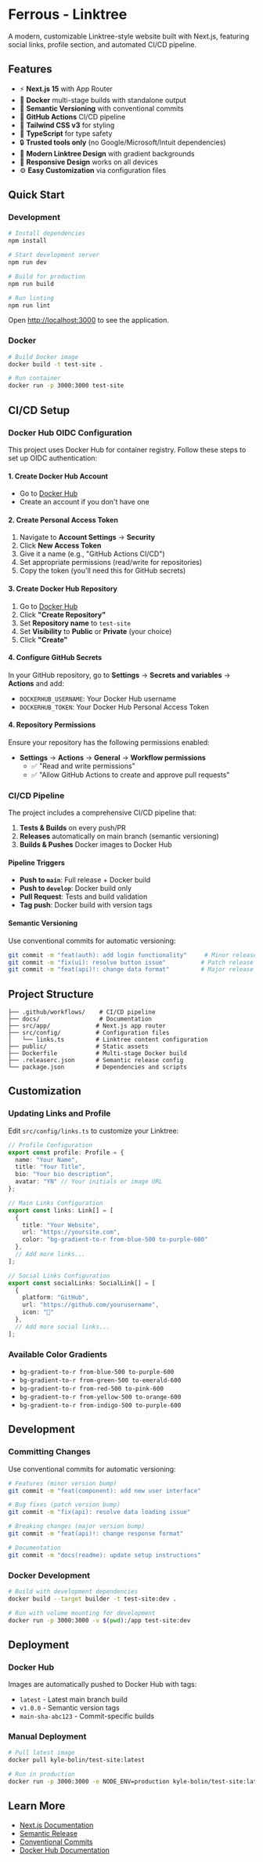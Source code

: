 # Ferrous - Linktree

A modern, customizable Linktree-style website built with Next.js, featuring social links, profile section, and automated CI/CD pipeline.

## Features

- ⚡ **Next.js 15** with App Router
- 🐳 **Docker** multi-stage builds with standalone output
- 🔄 **Semantic Versioning** with conventional commits
- 🚀 **GitHub Actions** CI/CD pipeline
- 🎨 **Tailwind CSS v3** for styling
- 📝 **TypeScript** for type safety
- 🔒 **Trusted tools only** (no Google/Microsoft/Intuit dependencies)
- 🌟 **Modern Linktree Design** with gradient backgrounds
- 📱 **Responsive Design** works on all devices
- ⚙️ **Easy Customization** via configuration files

## Quick Start

### Development

```bash
# Install dependencies
npm install

# Start development server
npm run dev

# Build for production
npm run build

# Run linting
npm run lint
```

Open [http://localhost:3000](http://localhost:3000) to see the application.

### Docker

```bash
# Build Docker image
docker build -t test-site .

# Run container
docker run -p 3000:3000 test-site
```

## CI/CD Setup

### Docker Hub OIDC Configuration

This project uses Docker Hub for container registry. Follow these steps to set up OIDC authentication:

#### 1. Create Docker Hub Account
- Go to [Docker Hub](https://hub.docker.com/)
- Create an account if you don't have one

#### 2. Create Personal Access Token
1. Navigate to **Account Settings** → **Security**
2. Click **New Access Token**
3. Give it a name (e.g., "GitHub Actions CI/CD")
4. Set appropriate permissions (read/write for repositories)
5. Copy the token (you'll need this for GitHub secrets)

#### 3. Create Docker Hub Repository
1. Go to [Docker Hub](https://hub.docker.com/)
2. Click **"Create Repository"**
3. Set **Repository name** to `test-site`
4. Set **Visibility** to **Public** or **Private** (your choice)
5. Click **"Create"**

#### 4. Configure GitHub Secrets
In your GitHub repository, go to **Settings** → **Secrets and variables** → **Actions** and add:

- `DOCKERHUB_USERNAME`: Your Docker Hub username
- `DOCKERHUB_TOKEN`: Your Docker Hub Personal Access Token

#### 4. Repository Permissions
Ensure your repository has the following permissions enabled:
- **Settings** → **Actions** → **General** → **Workflow permissions**
  - ✅ "Read and write permissions"
  - ✅ "Allow GitHub Actions to create and approve pull requests"

### CI/CD Pipeline

The project includes a comprehensive CI/CD pipeline that:

1. **Tests & Builds** on every push/PR
2. **Releases** automatically on main branch (semantic versioning)
3. **Builds & Pushes** Docker images to Docker Hub

#### Pipeline Triggers
- **Push to `main`**: Full release + Docker build
- **Push to `develop`**: Docker build only
- **Pull Request**: Tests and build validation
- **Tag push**: Docker build with version tags

#### Semantic Versioning
Use conventional commits for automatic versioning:

```bash
git commit -m "feat(auth): add login functionality"     # Minor release
git commit -m "fix(ui): resolve button issue"          # Patch release
git commit -m "feat(api)!: change data format"         # Major release
```

## Project Structure

```
├── .github/workflows/    # CI/CD pipeline
├── docs/                 # Documentation
├── src/app/             # Next.js app router
├── src/config/          # Configuration files
│   └── links.ts         # Linktree content configuration
├── public/              # Static assets
├── Dockerfile           # Multi-stage Docker build
├── .releaserc.json      # Semantic release config
└── package.json         # Dependencies and scripts
```

## Customization

### Updating Links and Profile
Edit `src/config/links.ts` to customize your Linktree:

```typescript
// Profile Configuration
export const profile: Profile = {
  name: "Your Name",
  title: "Your Title",
  bio: "Your bio description",
  avatar: "YN" // Your initials or image URL
};

// Main Links Configuration
export const links: Link[] = [
  {
    title: "Your Website",
    url: "https://yoursite.com",
    color: "bg-gradient-to-r from-blue-500 to-purple-600"
  },
  // Add more links...
];

// Social Links Configuration
export const socialLinks: SocialLink[] = [
  {
    platform: "GitHub",
    url: "https://github.com/yourusername",
    icon: "🐙"
  },
  // Add more social links...
];
```

### Available Color Gradients
- `bg-gradient-to-r from-blue-500 to-purple-600`
- `bg-gradient-to-r from-green-500 to-emerald-600`
- `bg-gradient-to-r from-red-500 to-pink-600`
- `bg-gradient-to-r from-yellow-500 to-orange-600`
- `bg-gradient-to-r from-indigo-500 to-purple-600`

## Development

### Committing Changes
Use conventional commits for automatic versioning:

```bash
# Features (minor version bump)
git commit -m "feat(component): add new user interface"

# Bug fixes (patch version bump)
git commit -m "fix(api): resolve data loading issue"

# Breaking changes (major version bump)
git commit -m "feat(api)!: change response format"

# Documentation
git commit -m "docs(readme): update setup instructions"
```

### Docker Development
```bash
# Build with development dependencies
docker build --target builder -t test-site:dev .

# Run with volume mounting for development
docker run -p 3000:3000 -v $(pwd):/app test-site:dev
```

## Deployment

### Docker Hub
Images are automatically pushed to Docker Hub with tags:
- `latest` - Latest main branch build
- `v1.0.0` - Semantic version tags
- `main-sha-abc123` - Commit-specific builds

### Manual Deployment
```bash
# Pull latest image
docker pull kyle-bolin/test-site:latest

# Run in production
docker run -p 3000:3000 -e NODE_ENV=production kyle-bolin/test-site:latest
```

## Learn More

- [Next.js Documentation](https://nextjs.org/docs)
- [Semantic Release](https://semantic-release.gitbook.io/)
- [Conventional Commits](https://www.conventionalcommits.org/)
- [Docker Hub Documentation](https://docs.docker.com/docker-hub/)
